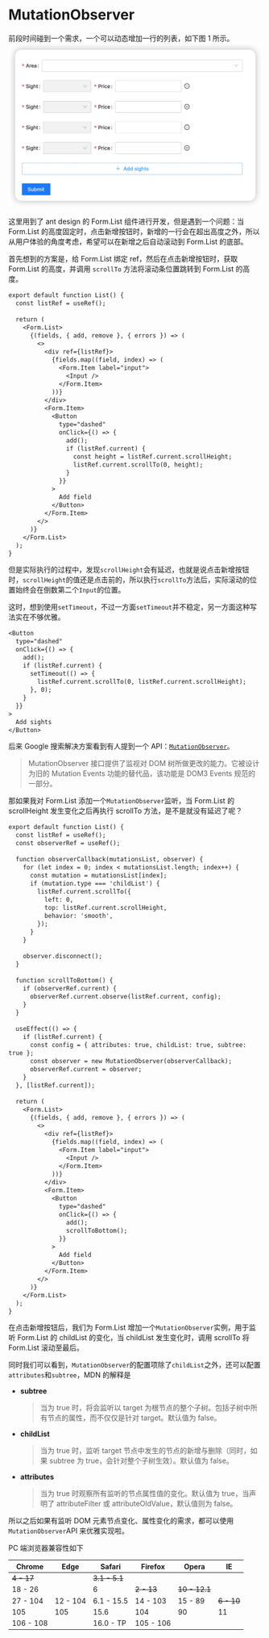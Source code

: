 # MutationObserver

前段时间碰到一个需求，一个可以动态增加一行的列表，如下图 1 所示。
![alt 图1](./images/mutation-observer-1.jpg)

这里用到了 ant design 的 Form.List 组件进行开发，但是遇到一个问题：当 Form.List 的高度固定时，点击新增按钮时，新增的一行会在超出高度之外，所以从用户体验的角度考虑，希望可以在新增之后自动滚动到 Form.List 的底部。

首先想到的方案是，给 Form.List 绑定 ref，然后在点击新增按钮时，获取 Form.List 的高度，并调用 `scrollTo` 方法将滚动条位置跳转到 Form.List 的高度。

```tsx
export default function List() {
  const listRef = useRef();

  return (
    <Form.List>
      {(fields, { add, remove }, { errors }) => (
        <>
          <div ref={listRef}>
            {fields.map((field, index) => (
              <Form.Item label="input">
                <Input />
              </Form.Item>
            ))}
          </div>
          <Form.Item>
            <Button
              type="dashed"
              onClick={() => {
                add();
                if (listRef.current) {
                  const height = listRef.current.scrollHeight;
                  listRef.current.scrollTo(0, height);
                }
              }}
            >
              Add field
            </Button>
          </Form.Item>
        </>
      )}
    </Form.List>
  );
}
```

但是实际执行的过程中，发现`scrollHeight`会有延迟，也就是说点击新增按钮时，`scrollHeight`的值还是点击前的，所以执行`scrollTo`方法后，实际滚动的位置始终会在倒数第二个`Input`的位置。

这时，想到使用`setTimeout`，不过一方面`setTimeout`并不稳定，另一方面这种写法实在不够优雅。

```tsx
<Button
  type="dashed"
  onClick={() => {
    add();
    if (listRef.current) {
      setTimeout(() => {
        listRef.current.scrollTo(0, listRef.current.scrollHeight);
      }, 0);
    }
  }}
>
  Add sights
</Button>
```

后来 Google 搜索解决方案看到有人提到一个 API：[`MutationObserver`](https://developer.mozilla.org/zh-CN/docs/Web/API/MutationObserver)。

> MutationObserver 接口提供了监视对 DOM 树所做更改的能力。它被设计为旧的 Mutation Events 功能的替代品，该功能是 DOM3 Events 规范的一部分。

那如果我对 Form.List 添加一个`MutationObserver`监听，当 Form.List 的 scrollHeight 发生变化之后再执行 scrollTo 方法，是不是就没有延迟了呢？

```tsx
export default function List() {
  const listRef = useRef();
  const observerRef = useRef();

  function observerCallback(mutationsList, observer) {
    for (let index = 0; index < mutationsList.length; index++) {
      const mutation = mutationsList[index];
      if (mutation.type === 'childList') {
        listRef.current.scrollTo({
          left: 0,
          top: listRef.current.scrollHeight,
          behavior: 'smooth',
        });
      }
    }

    observer.disconnect();
  }

  function scrollToBottom() {
    if (observerRef.current) {
      observerRef.current.observe(listRef.current, config);
    }
  }

  useEffect(() => {
    if (listRef.current) {
      const config = { attributes: true, childList: true, subtree: true };
      const observer = new MutationObserver(observerCallback);
      observerRef.current = observer;
    }
  }, [listRef.current]);

  return (
    <Form.List>
      {(fields, { add, remove }, { errors }) => (
        <>
          <div ref={listRef}>
            {fields.map((field, index) => (
              <Form.Item label="input">
                <Input />
              </Form.Item>
            ))}
          </div>
          <Form.Item>
            <Button
              type="dashed"
              onClick={() => {
                add();
                scrollToBottom();
              }}
            >
              Add field
            </Button>
          </Form.Item>
        </>
      )}
    </Form.List>
  );
}
```

在点击新增按钮后，我们为 Form.List 增加一个`MutationObserver`实例，用于监听 Form.List 的 childList 的变化，当 childList 发生变化时，调用 scrollTo 将 Form.List 滚动至最后。

同时我们可以看到，`MutationObserver`的配置项除了`childList`之外，还可以配置`attributes`和`subtree`，MDN 的解释是

- **subtree**
  > 当为 true 时，将会监听以 target 为根节点的整个子树。包括子树中所有节点的属性，而不仅仅是针对 target。默认值为 false。
- **childList**
  > 当为 true 时，监听 target 节点中发生的节点的新增与删除（同时，如果 subtree 为 true，会针对整个子树生效）。默认值为 false。
- **attributes**
  > 当为 true 时观察所有监听的节点属性值的变化。默认值为 true，当声明了 attributeFilter 或 attributeOldValue，默认值则为 false。

所以之后如果有监听 DOM 元素节点变化、属性变化的需求，都可以使用`MutationObserver`API 来优雅实现啦。

PC 端浏览器兼容性如下

| Chrome     | Edge     | Safari        | Firefox    | Opera         | IE         |
| ---------- | -------- | ------------- | ---------- | ------------- | ---------- |
| ~~4 - 17~~ |          | ~~3.1 - 5.1~~ |            |               |            |
| 18 - 26    |          | 6             | ~~2 - 13~~ | ~~10 - 12.1~~ |            |
| 27 - 104   | 12 - 104 | 6.1 - 15.5    | 14 - 103   | 15 - 89       | ~~6 - 10~~ |
| 105        | 105      | 15.6          | 104        | 90            | 11         |
| 106 - 108  |          | 16.0 - TP     | 105 - 106  |               |            |
